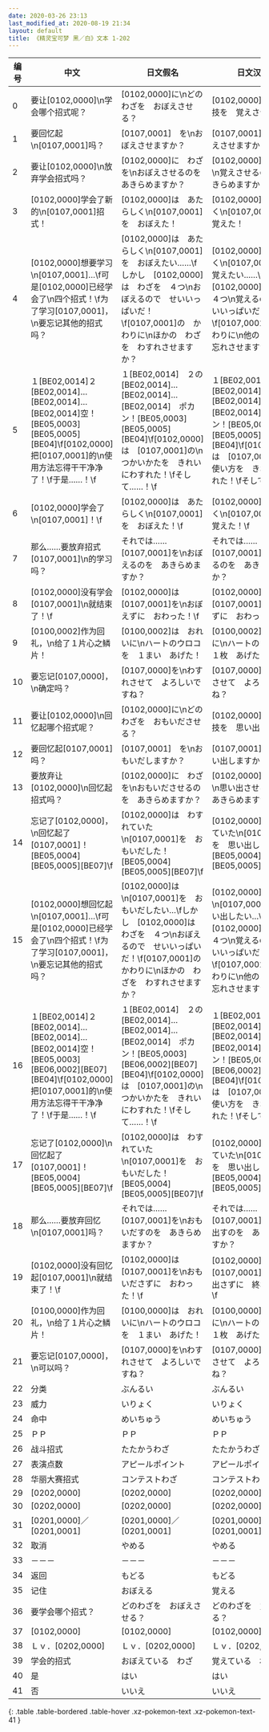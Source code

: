 ```yaml
---
date: 2020-03-26 23:13
last_modified_at: 2020-08-19 21:34
layout: default
title: 《精灵宝可梦 黑／白》文本 1-202
---
```

| 编号 | 中文 | 日文假名 | 日文汉字 |
| ---- | ---- | ---- | --- |
| 0 | 要让[0102,0000]\n学会哪个招式呢？ | [0102,0000]に\nどのわざを　おぼえさせる？ | [0102,0000]に\nどの技を　覚えさせる？ |
| 1 | 要回忆起\n[0107,0001]吗？ | [0107,0001]　を\nおぼえさせますか？ | [0107,0001]　を\n覚えさせますか？ |
| 2 | 要让[0102,0000]\n放弃学会招式吗？ | [0102,0000]に　わざを\nおぼえさせるのを　あきらめますか？ | [0102,0000]に　技を\n覚えさせるのを　あきらめますか？ |
| 3 | [0102,0000]学会了新的\n[0107,0001]招式！ | [0102,0000]は　あたらしく\n[0107,0001]を　おぼえた！ | [0102,0000]は　新しく\n[0107,0001]を　覚えた！ |
| 4 | [0102,0000]想要学习\n[0107,0001]…\f可是[0102,0000]已经学会了\n四个招式！\f为了学习[0107,0001]，\n要忘记其他的招式吗？ | [0102,0000]は　あたらしく\n[0107,0001]を　おぼえたい……\fしかし　[0102,0000]は　わざを　４つ\nおぼえるので　せいいっぱいだ！\f[0107,0001]の　かわりに\nほかの　わざを　わすれさせますか？ | [0102,0000]は　新しく\n[0107,0001]を　覚えたい……\fしかし　[0102,0000]は　技を　４つ\n覚えるので　せいいっぱいだ！\f[0107,0001]の　代わりに\n他の　技を　忘れさせますか？ |
| 5 | １[BE02,0014]２[BE02,0014]…[BE02,0014]…[BE02,0014]空！[BE05,0003][BE05,0005][BE04]\f[0102,0000]把[0107,0001]的\n使用方法忘得干干净净了！\f于是……！\f | １[BE02,0014]　２の[BE02,0014]…[BE02,0014]…[BE02,0014]　ポカン！[BE05,0003][BE05,0005][BE04]\f[0102,0000]は　[0107,0001]の\nつかいかたを　きれいにわすれた！\fそして……！\f | １[BE02,0014]　２の[BE02,0014]…[BE02,0014]…[BE02,0014]　ポカン！[BE05,0003][BE05,0005][BE04]\f[0102,0000]は　[0107,0001]の\n使い方を　きれいに忘れた！\fそして……！\f |
| 6 | [0102,0000]学会了\n[0107,0001]！\f | [0102,0000]は　あたらしく\n[0107,0001]を　おぼえた！\f | [0102,0000]は　新しく\n[0107,0001]を　覚えた！\f |
| 7 | 那么……要放弃招式[0107,0001]\n的学习吗？ | それでは……　[0107,0001]を\nおぼえるのを　あきらめますか？ | それでは……　[0107,0001]を\n覚えるのを　あきらめますか？ |
| 8 | [0102,0000]没有学会[0107,0001]\n就结束了！\f | [0102,0000]は　[0107,0001]を\nおぼえずに　おわった！\f | [0102,0000]は　[0107,0001]を\n覚えずに　おわった！\f |
| 9 | [0100,0002]作为回礼，\n给了１片心之鳞片！ | [0100,0002]は　おれいに\nハートのウロコを　１まい　あげた！ | [0100,0002]は　お礼に\nハートのウロコを　１枚　あげた！ |
| 10 | 要忘记[0107,0000]，\n确定吗？ | [0107,0000]を\nわすれさせて　よろしいですね？ | [0107,0000]を\n忘れさせて　よろしいですね？ |
| 11 | 要让[0102,0000]\n回忆起哪个招式呢？ | [0102,0000]に\nどのわざを　おもいださせる？ | [0102,0000]に\nどの技を　思い出させる？ |
| 12 | 要回忆起[0107,0001]吗？ | [0107,0001]　を\nおもいだしますか？ | [0107,0001]　を\n思い出しますか？ |
| 13 | 要放弃让[0102,0000]\n回忆起招式吗？ | [0102,0000]に　わざを\nおもいださせるのを　あきらめますか？ | [0102,0000]に　技を\n思い出させるのを　あきらめますか？ |
| 14 | 忘记了[0102,0000]，\n回忆起了[0107,0001]！[BE05,0004][BE05,0005][BE07]\f | [0102,0000]は　わすれていた\n[0107,0001]を　おもいだした！[BE05,0004][BE05,0005][BE07]\f | [0102,0000]は　忘れていた\n[0107,0001]を　思い出した！[BE05,0004][BE05,0005][BE07]\f |
| 15 | [0102,0000]想回忆起\n[0107,0001]…\f可是[0102,0000]已经学会了\n四个招式！\f为了学习[0107,0001]，\n要忘记其他的招式吗？ | [0102,0000]は\n[0107,0001]を　おもいだしたい…\fしかし　[0102,0000]は　わざを　４つ\nおぼえるので　せいいっぱいだ！\f[0107,0001]の　かわりに\nほかの　わざを　わすれさせますか？ | [0102,0000]は\n[0107,0001]を　思い出したい…\fしかし　[0102,0000]は　技を　４つ\n覚えるので　せいいっぱいだ！\f[0107,0001]の　代わりに\n他の　技を　忘れさせますか？ |
| 16 | １[BE02,0014]２[BE02,0014]…[BE02,0014]…[BE02,0014]空！[BE05,0003][BE06,0002][BE07][BE04]\f[0102,0000]把[0107,0001]的\n使用方法忘得干干净净了！\f于是……！\f | １[BE02,0014]　２の[BE02,0014]…[BE02,0014]…[BE02,0014]　ポカン！[BE05,0003][BE06,0002][BE07][BE04]\f[0102,0000]は　[0107,0001]の\nつかいかたを　きれいにわすれた！\fそして……！\f | １[BE02,0014]　２の[BE02,0014]…[BE02,0014]…[BE02,0014]　ポカン！[BE05,0003][BE06,0002][BE07][BE04]\f[0102,0000]は　[0107,0001]の\n使い方を　きれいに忘れた！\fそして……！\f |
| 17 | 忘记了[0102,0000]\n回忆起了[0107,0001]！[BE05,0004][BE05,0005][BE07]\f | [0102,0000]は　わすれていた\n[0107,0001]を　おもいだした！[BE05,0004][BE05,0005][BE07]\f | [0102,0000]は　忘れていた\n[0107,0001]を　思い出した！[BE05,0004][BE05,0005][BE07]\f |
| 18 | 那么……要放弃回忆\n[0107,0001]吗？ | それでは……　[0107,0001]を\nおもいだすのを　あきらめますか？ | それでは……　[0107,0001]を\n思い出すのを　あきらめますか？ |
| 19 | [0102,0000]没有回忆起[0107,0001]\n就结束了！\f | [0102,0000]は　[0107,0001]を\nおもいださずに　おわった！\f | [0102,0000]は　[0107,0001]を\n思い出さずに　終わった！\f |
| 20 | [0100,0000]作为回礼，\n给了１片心之鳞片！ | [0100,0000]は　おれいに\nハートのウロコを　１まい　あげた！ | [0100,0000]は　お礼に\nハートのウロコを　１枚　あげた！ |
| 21 | 要忘记[0107,0000]，\n可以吗？ | [0107,0000]を\nわすれさせて　よろしいですね？ | [0107,0000]を\n忘れさせて　よろしいですね？ |
| 22 | 分类 | ぶんるい | ぶんるい |
| 23 | 威力 | いりょく | いりょく |
| 24 | 命中 | めいちゅう | めいちゅう |
| 25 | ＰＰ | ＰＰ | ＰＰ |
| 26 | 战斗招式 | たたかうわざ | たたかうわざ |
| 27 | 表演点数 | アピールポイント | アピールポイント |
| 28 | 华丽大赛招式 | コンテストわざ | コンテストわざ |
| 29 | [0202,0000] | [0202,0000] | [0202,0000] |
| 30 | [0202,0000] | [0202,0000] | [0202,0000] |
| 31 | [0201,0000]／[0201,0001] | [0201,0000]／[0201,0001] | [0201,0000]／[0201,0001] |
| 32 | 取消 | やめる | やめる |
| 33 | －－－ | －－－ | －－－ |
| 34 | 返回 | もどる | もどる |
| 35 | 记住 | おぼえる | 覚える |
| 36 | 要学会哪个招式？ | どのわざを　おぼえさせる？ | どのわざを　覚えさせる？ |
| 37 | [0102,0000] | [0102,0000] | [0102,0000] |
| 38 | Ｌｖ．[0202,0000] | Ｌｖ．[0202,0000] | Ｌｖ．[0202,0000] |
| 39 | 学会的招式 | おぼえている　わざ | 覚えている　わざ |
| 40 | 是 | はい | はい |
| 41 | 否 | いいえ | いいえ |
{: .table .table-bordered .table-hover .xz-pokemon-text .xz-pokemon-text-41 }